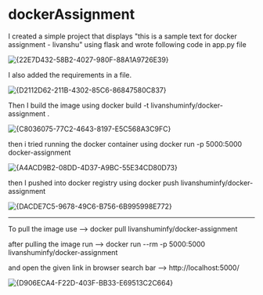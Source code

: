 # dockerAssignment

I created a simple project that displays "this is a sample text for docker assignment - livanshu" using flask and wrote following code in app.py file

![{22E7D432-58B2-4027-980F-88A1A9726E39}](https://github.com/user-attachments/assets/b5673bf6-af08-41e2-b807-c07c27a24898)

I also added the requirements in a file.

![{D2112D62-211B-4302-85C6-86847580C837}](https://github.com/user-attachments/assets/f21e5cfa-548f-43a9-bdb4-e170772403c6)

Then I build the image using  docker build -t livanshuminfy/docker-assignment .

![{C8036075-77C2-4643-8197-E5C568A3C9FC}](https://github.com/user-attachments/assets/6ac83963-9e21-4156-827f-0fd495a07d26)

then i tried running the docker container using docker run -p 5000:5000 docker-assignment 

![{A4ACD9B2-08DD-4D37-A9BC-55E34CD80D73}](https://github.com/user-attachments/assets/7ed9baba-1e88-465a-894a-2f65c28a62c1)

then I pushed into docker registry using docker push livanshuminfy/docker-assignment

![{DACDE7C5-9678-49C6-B756-6B995998E772}](https://github.com/user-attachments/assets/0cce1de2-bc11-41f9-ad52-7be5149ae0da)

-----------------------------------------------------------------------------------------------------------------------------

To pull the image use -->
docker pull livanshuminfy/docker-assignment

after pulling the image run -->
docker run --rm -p 5000:5000 livanshuminfy/docker-assignment

and open the given link in browser search bar -->
http://localhost:5000/

![{D906ECA4-F22D-403F-BB33-E69513C2C664}](https://github.com/user-attachments/assets/2c1e63bb-175d-406d-ad7a-d913c14c79f9)
